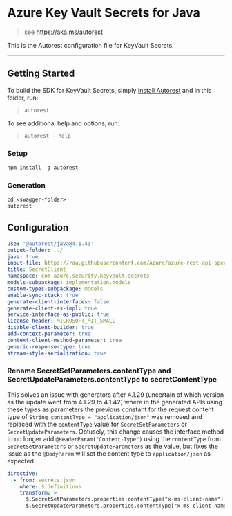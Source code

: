 # Azure Key Vault Secrets for Java

> see https://aka.ms/autorest

This is the Autorest configuration file for KeyVault Secrets.

---
## Getting Started
To build the SDK for KeyVault Secrets, simply [Install Autorest](https://aka.ms/autorest) and
in this folder, run:

> `autorest`

To see additional help and options, run:

> `autorest --help`

### Setup
```ps
npm install -g autorest
```

### Generation

```ps
cd <swagger-folder>
autorest
```

## Configuration

```yaml
use: '@autorest/java@4.1.43'
output-folder: ../
java: true
input-file: https://raw.githubusercontent.com/Azure/azure-rest-api-specs/7452e1cc7db72fbc6cd9539b390d8b8e5c2a1864/specification/keyvault/data-plane/Microsoft.KeyVault/stable/7.5/secrets.json
title: SecretClient
namespace: com.azure.security.keyvault.secrets
models-subpackage: implementation.models
custom-types-subpackage: models
enable-sync-stack: true
generate-client-interfaces: false
generate-client-as-impl: true
service-interface-as-public: true
license-header: MICROSOFT_MIT_SMALL
disable-client-builder: true
add-context-parameter: true
context-client-method-parameter: true
generic-response-type: true
stream-style-serialization: true
```

### Rename SecretSetParameters.contentType and SecretUpdateParameters.contentType to secretContentType

This solves an issue with generators after 4.1.29 (uncertain of which version as the update went from 4.1.29 to 4.1.42)
where in the generated APIs using these types as parameters the previous constant for the request content type of
`String contentType = "application/json"` was removed and replaced with the `contentType` value for `SecretSetParameters`
or `SecretUpdateParameters`. Obtusely, this change causes the interface method to no longer add `@HeaderParam("Content-Type")`
using the `contentType` from `SecretSetParameters` or `SecretUpdateParameters` as the value, but fixes the issue as the
`@BodyParam` will set the content type to `application/json` as expected.

```yaml
directive:
  - from: secrets.json
    where: $.definitions
    transform: >
      $.SecretSetParameters.properties.contentType["x-ms-client-name"] = "secretContentType";
      $.SecretUpdateParameters.properties.contentType["x-ms-client-name"] = "secretContentType";
```
